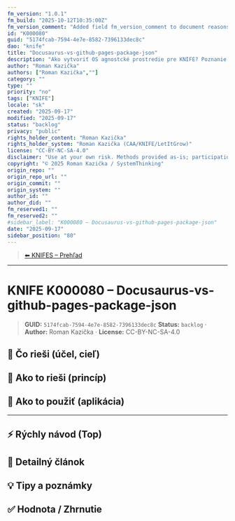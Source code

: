 ```yaml
---
fm_version: "1.0.1"
fm_build: "2025-10-12T10:35:00Z"
fm_version_comment: "Added field fm_version_comment to document reasons for FM updates"
id: "K000080"
guid: "5174fcab-7594-4e7e-8582-7396133dec8c"
dao: "knife"
title: "Docusaurus-vs-github-pages-package-json"
description: "Ako vytvoriť OS agnostcké prostredie pre KNIFE? Poznanie architektúry odpovie na otázku jednotného systému pre vývoj KNIFES"
author: "Roman Kazička"
authors: ["Roman Kazička",""]
category: ""
type: ""
priority: "no"
tags: ["KNIFE"]
locale: "sk"
created: "2025-09-17"
modified: "2025-09-17"
status: "backlog"
privacy: "public"
rights_holder_content: "Roman Kazička"
rights_holder_system: "Roman Kazička (CAA/KNIFE/LetItGrow)"
license: "CC-BY-NC-SA-4.0"
disclaimer: "Use at your own risk. Methods provided as-is; participation is voluntary and context-aware."
copyright: "© 2025 Roman Kazička / SystemThinking"
origin_repo: ""
origin_repo_url: ""
origin_commit: ""
origin_system: ""
author_id: ""
author_did: ""
fm_reserved1: ""
fm_reserved2: ""
#sidebar_label: "K000080 – Docusaurus-vs-github-pages-package-json"
date: "2025-09-17"
sidebar_position: "80"
---
```

<!-- body:start -->

<!-- nav:knifes -->
> [⬅ KNIFES – Prehľad](../overview.md)
---
# KNIFE K000080 – Docusaurus-vs-github-pages-package-json

<!-- fm-visible: start -->
> **GUID:** `5174fcab-7594-4e7e-8582-7396133dec8c`
> **Status:** `backlog` · **Author:** Roman Kazička · **License:** CC-BY-NC-SA-4.0
<!-- fm-visible: end -->

## 🎯 Čo rieši (účel, cieľ)

## 🧩 Ako to rieši (princíp)

## 🧪 Ako to použiť (aplikácia)

---

## ⚡ Rýchly návod (Top)

## 📜 Detailný článok

## 💡 Tipy a poznámky

## ✅ Hodnota / Zhrnutie
